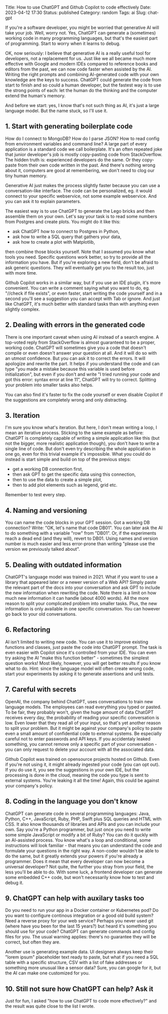 Title: How to use ChatGPT and Github Copilot to code effectively
Date: 2023-04-12 17:30
Status: published
Category: random
Tags: ai
Slug: chat-gpt

If you're a software developer, you might be worried that generative AI will take your job. Well, worry not. Yes, ChatGPT can generate a (sometimes) working code in many programming languages, but that's the easiest part of programming. Start to worry when it learns to debug.

OK, now seriously: I believe that generative AI is a really useful tool for developers, not a replacement for us. Just like we all became much more effective with Google and modern IDEs compared to reference books and editors from the past, we can now code faster when assisted by  the AI. Writing the right prompts and combining AI-generated code with your own knowledge are the keys to success. ChatGPT could generate the code from start to finish and so could a human developer, but the fastest way is to use the strong points of each: let the human do the thinking and the computer extend the human's memory. 

And before we start: yes, I know that's not such thing as AI, it's just a large language model. But the name stuck, so I'll use it.


## 1. Start with generating boilerplate code

How do I connect to MongoDB? How do I parse JSON? How to read config from environment variables and command line? A large part of every application is a standard code we call boilerplate. It's an often repeated joke that junior developer's job is mostly copy-pasting code from StackOverflow. The hidden truth  is: experienced developers do the same. Or they copy-paste from their own code written in the past. And there's nothing wrong about it, computers are good at remembering, we don't need to clog our tiny human memory.

Generative AI just makes the process slightly faster because you can use a conversation-like interface. The code can be personalized, eg. it would connect to your specific webservice, not some example webservice. And you can ask it to explain parameters.

The easiest way is to use ChatGPT to generate the Lego bricks and then assemble them on your own. Let's say your task is to read some numbers from Postgres and create plots. You might do it like this:

- ask ChatGPT how to connect to Postgres in Python,
- ask how to write a SQL query that gathers your data,
- ask how to create a plot with Matplotlib,

then combine those blocks yourself. Note that I assumed you know what tools you need. Specific questions work better, so try to provide all the information you have. But if you're exploring a new field, don't be afraid to ask generic questions. They will eventually get you to the result too, just with more time.

Github Copilot works in a similar way, but if you use an IDE plugin, it's more convenient. You can write a comment saying what you want to do, eg. "//check if file exists", or even faster, start writing the code yourself and in a second you'll see a suggestion you can accept with Tab or ignore. And just like ChatGPT, it's much better with standard tasks than with anything even slightly complex.


## 2. Dealing with errors in the generated code

There is one important caveat when using AI instead of a search engine. A top-voted reply from StackOverflow is almost guaranteed to be a proper, working code. ChatGPT will sometimes give you a code that doesn't compile or even doesn't answer your question at all. And it will do so with an utmost confidence. But you can ask it to correct the errors. It will apologize and rewrite the part. It helps if you understand the code and can type "you made a mistake because this variable  is used before initialization", but even if you don't and write "I tried running your code and got this error: syntax error at line 11", ChatGPT will try to correct. Splitting your problem into smaller tasks also helps.

You can also find it's faster to fix the code yourself or even disable Copilot if the suggestions are completely wrong and only distracting. 


## 3. Iteration

I'm sure you know what's iteration. But here, I don't mean writing a loop, I mean an iterative process. Sticking to the same example as before: ChatGPT is completely capable of writing a simple application like this  (but not the bigger, more realistic application though), you don't have to write a single line of code.  But don't even try describing the whole application in one go, even for this trivial example it's impossible. What you could do instead is start simple and build on top of the previous steps:

- get a working DB connection first,
- then ask GPT to get the specific data using this connection, 
- then to use the data to create a simple plot,
- then to add plot elements such as legend, grid etc.

Remember to test every step.

## 4. Naming and versioning

You can name the code blocks in your GPT session. Got a working DB connection? Write: "OK, let's name that code DB01". You can later ask the AI to do something with a variable "row" from "DB01". Or, if the experiments reach a dead end (and they will), revert to DB01. Using names and version number is much easier and less error-prone than writing "please use the version we previously talked about".


## 5. Dealing with outdated information

ChatGPT's language model was trained in 2021. What if you want to use a library that appeared later or a newer version of a Web API? Simply paste the relevant part of the docs into your conversation and ask GPT to include the new information when rewriting the code. Note there is a limit on how much new information it can handle (about 4000 words). All the more reason to split your complicated problem into smaller tasks. Plus, the new information is only available in one specific conversation. You can however go back to your old conversations. 


## 6. Refactoring

AI isn't limited to writing new code. You can use it to improve existing functions and classes, just paste the code into ChatGPT prompt.  The task is even easier with Copilot since it's controlled from your IDE. You can even try asking the AI "make this function better" - sometimes the simplest question works! Most likely, however, you will get better results if you know what to do. Hint: since the language model will often create wrong code, start your experiments by asking it to generate assertions and unit tests. 

## 7. Careful with secrets

OpenAI, the company behind ChatGPT, uses conversations to train new language models. The employees can read everything you typed or pasted. To be fair, they probably won't, given the huge amount of data ChatGPT receives every day, the probability of reading your specific conversation is low. Even lower that they read all of your input, so that's yet another reason to split your problem. But it might be against your company's policy to paste even a small amount of confidential code to external systems. Be especially careful not to enter passwords and API keys. If you accidentaly leaked something, you cannot remove only a specific part of your conversation - you can only request to delete your account with all the associated data.

Github Copilot was trained on opensource projects hosted on Github. Even if you're not using it, it might already ingested your code (you can opt out). If you do use it, you see the suggestions in your own IDE, but the processing is done in the cloud, meaning the code you type is sent to external systems. You're leaking it all the time! Again, this could be against your company's policy.


## 8. Coding in the language you don't know

ChatGPT can generate code in several programming languages: Java, Python, C++, JavaScript, Ruby, PHP, Swift  plus SQL queries and HTML with CSS. It also know thousands of libraries and APIs and you can include your own. Say you're a Python programmer, but just once you need to write some simple JavaScript or modify a bit of Ruby? You can do it quckly with an AI-assisted process. You know what's a loop and conditional, some instructions will look familiar - that means you can understand the code and formulate your questions in the right way. A non-coder wouldn't be able to do the same, but it greatly extends your powers if you're already a programmer. Does it mean that every developer can now become a universal developer? Not quite, the further you stray from your field, the less you'll be able to do. With some luck, a frontend developer can generate some embedded C++ code, but won't necessarily know how to test and debug it. 


## 9. ChatGPT can help with auxilary tasks too

Do you need to run your app in a Docker container or Kubernetes pod? Do you want to configure continous integration or a good old build system? Need a reverse proxy for your web service? Perhaps you never used  git (where have you been for the last 15 years?) but heard it's something you should use for your code? ChatGPT can generate commands and config files for you. The usual warning applies: there's no guarantee they will be correct, but often they are.

Another use is generating example data. UI designers always keep their "lorem ipsum" placeholder text ready to paste, but what if you need a SQL table with a specific structure, CSV with a list of fake addresses or something more unusual like a sensor data?  Sure, you can google for it, but the AI can make one customized for you.


## 10. Still not sure how ChatGPT can help? Ask it

Just for fun, I asked "how to use ChatGPT to code more effectively?" and the result was quite close to the list I wrote.


